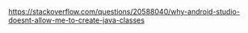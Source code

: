 
https://stackoverflow.com/questions/20588040/why-android-studio-doesnt-allow-me-to-create-java-classes